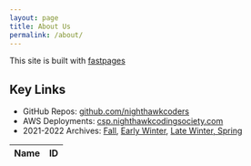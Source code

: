 ```yaml
---
layout: page
title: About Us
permalink: /about/
---
```

This site is built with [fastpages](https://github.com/fastai/fastpages)

## Key Links
- GitHub Repos:  <a href="https://github.com/nighthawkcoders">github.com/nighthawkcoders</a>
- AWS Deployments: <a href="https://csa.nighthawkcodingsociety.com/">csp.nighthawkcodingsociety.com</a>
- 2021-2022 Archives: <a href="https://padlet.com/jmortensen7/csp2022tri1">Fall</a>, <a href="https://padlet.com/jmortensen7/csp2022tri2">Early Winter</a>, <a href="https://cspcoders.nighthawkcodingsociety.com/">Late Winter, Spring</a>


<table>
  <thead>
  <tr>
    <th>Name</th>
    <th>ID</th>
  </tr>
  </thead>
  <tbody id="result">
    <!-- javascript generated data -->
  </tbody>
</table>

<script>
  // prepare HTML result container for new output
  const resultContainer = document.getElementById("result");

  // prepare fetch options
  const url = "https://csp.nighthawkcodingsociety.com/crud_api/read/";
  const options = {
    method: 'GET', // *GET, POST, PUT, DELETE, etc.
    mode: 'cors', // no-cors, *cors, same-origin
    cache: 'default', // *default, no-cache, reload, force-cache, only-if-cached
    credentials: 'omit', // include, *same-origin, omit
    headers: {
      'Content-Type': 'application/json'
      // 'Content-Type': 'application/x-www-form-urlencoded',
    },
  };

  // fetch the API
  fetch(url, options)
      // response is a RESTful "promise" on any successful fetch
    .then(response => {
      // check for response errors
      if (response.status !== 200) {
          const errorMsg = 'Database response error: ' + response.status;
          console.log(errorMsg);
          const tr = document.createElement("tr");
          const td = document.createElement("td");
          td.innerHTML = errorMsg;
          tr.appendChild(td);
          resultContainer.appendChild(tr);
          return;
      }
      // valid response will have json data
      response.json().then(data => {
          console.log(data);
          for (let row in data) {
            // tr and td build out for each row
            const tr = document.createElement("tr");
            const name = document.createElement("td");
            const id = document.createElement("td");
            // data is specific to the API
            name.innerHTML = data[row].name; 
            id.innerHTML = data[row].email; 
            // add HTML to container
            tr.appendChild(name);
            tr.appendChild(id);
            resultContainer.appendChild(tr);
          }
      })
  })
  // catch fetch errors (ie ACCESS to server blocked)
  .catch(err => {
    console.error(err);
    const tr = document.createElement("tr");
    const td = document.createElement("td");
    td.innerHTML = err;
    tr.appendChild(td);
    resultContainer.appendChild(tr);
  });
</script>
